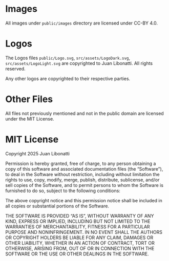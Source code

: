 # Images

All images under `public/images` directory are licensed under CC-BY 4.0. 

# Logos

The Logos files `public/Logo.svg`, `src/assets/LogoDark.svg`, `src/assets/LogoLight.svg` are copyrighted to Juan Libonatti. All rights reserved.

Any other logos are copyrighted to their respective parties.

# Other Files

All files not previously mentioned and not in the public domain are licensed under the MIT License.

# MIT License

Copyright 2025 Juan Libonatti

Permission is hereby granted, free of charge, to any person obtaining a copy of this software and associated documentation files (the “Software”), to deal in the Software without restriction, including without limitation the rights to use, copy, modify, merge, publish, distribute, sublicense, and/or sell copies of the Software, and to permit persons to whom the Software is furnished to do so, subject to the following conditions:

The above copyright notice and this permission notice shall be included in all copies or substantial portions of the Software.

THE SOFTWARE IS PROVIDED “AS IS”, WITHOUT WARRANTY OF ANY KIND, EXPRESS OR IMPLIED, INCLUDING BUT NOT LIMITED TO THE WARRANTIES OF MERCHANTABILITY, FITNESS FOR A PARTICULAR PURPOSE AND NONINFRINGEMENT. IN NO EVENT SHALL THE AUTHORS OR COPYRIGHT HOLDERS BE LIABLE FOR ANY CLAIM, DAMAGES OR OTHER LIABILITY, WHETHER IN AN ACTION OF CONTRACT, TORT OR OTHERWISE, ARISING FROM, OUT OF OR IN CONNECTION WITH THE SOFTWARE OR THE USE OR OTHER DEALINGS IN THE SOFTWARE.